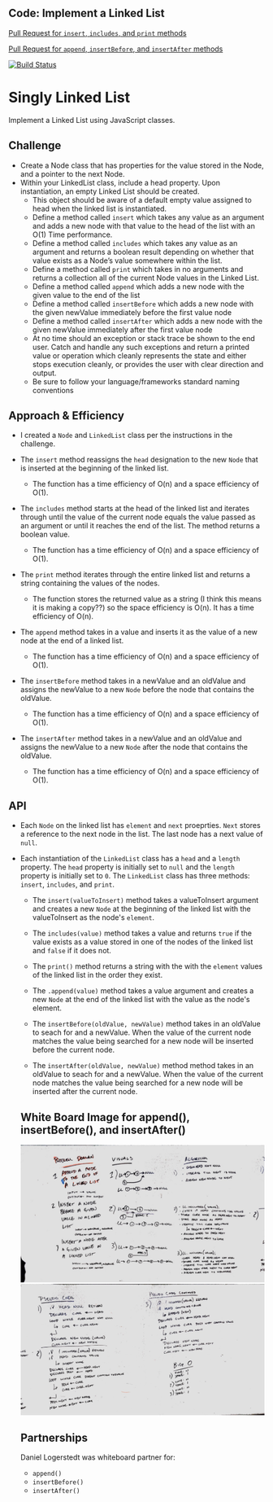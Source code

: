## Code: Implement a Linked List
[Pull Request for `insert`, `includes`, and `print` methods](https://github.com/etrainor/data-structures-and-algorithms/pull/43)

[Pull Request for `append`, `insertBefore`, and `insertAfter` methods](https://github.com/etrainor/data-structures-and-algorithms/pull/44)

[![Build Status](https://www.travis-ci.com/etrainor/data-structures-and-algorithms.svg?branch=master)](https://www.travis-ci.com/etrainor/data-structures-and-algorithms)

# Singly Linked List
Implement a Linked List using JavaScript classes.

## Challenge
* Create a Node class that has properties for the value stored in the Node, and a pointer to the next Node.
* Within your LinkedList class, include a head property. Upon instantiation, an empty Linked List should be created.
  * This object should be aware of a default empty value assigned to head when the linked list is instantiated.
  * Define a method called `insert` which takes any value as an argument and adds a new node with that value to the head of the list with an O(1) Time performance.
  * Define a method called `includes` which takes any value as an argument and returns a boolean result depending on whether that value exists as a Node’s value somewhere within the list.
  * Define a method called `print` which takes in no arguments and returns a collection all of the current Node values in the Linked List.
  * Define a method called `append` which adds a new node with the given value to the end of the list
  * Define a method called `insertBefore` which adds a new node with the given newValue immediately before the first value node
  * Define a method called `insertAfter` which adds a new node with the given newValue immediately after the first value node
  * At no time should an exception or stack trace be shown to the end user. Catch and handle any such exceptions and return a printed value or operation which cleanly represents the state and either stops execution cleanly, or provides the user with clear direction and output.
  * Be sure to follow your language/frameworks standard naming conventions

## Approach & Efficiency
* I created a `Node` and `LinkedList` class per the instructions in the challenge.
* The `insert` method reassigns the `head` designation to the new `Node` that is inserted at the beginning of the linked list. 

  * The function has a time efficiency of O(n) and a space efficiency of O(1).

* The `includes` method starts at the head of the linked list and iterates through until the value of the current node equals the value passed as an argument or until it reaches the end of the list. The method returns a boolean value.

  * The function has a time efficiency of O(n) and a space efficiency of O(1).

* The `print` method iterates through the entire linked list and returns a string containing the values of the nodes.

  * The function stores the returned value as a string (I think this means it is making a copy??) so the space efficiency is O(n). It has a time efficiency of O(n).

* The `append` method takes in a value and inserts it as the value of a new node at the end of a linked list.

  * The function has a time efficiency of O(n) and a space efficiency of O(1).

* The `insertBefore` method takes in a newValue and an oldValue and assigns the newValue to a new `Node` before the node that contains the oldValue.

  * The function has a time efficiency of O(n) and a space efficiency of O(1).

* The `insertAfter` method takes in a newValue and an oldValue and assigns the newValue to a new `Node` after the node that contains the oldValue.

  * The function has a time efficiency of O(n) and a space efficiency of O(1).


## API
* Each `Node` on the linked list has `element` and `next` proeprties. `Next` stores a reference to the next node in the list. The last node has a next value of `null`.
* Each instantiation of the `LinkedList` class has a `head` and a `length` property. The `head` property is initially set to `null` and the `length` property is initially set to `0`. The `LinkedList` class has three methods: `insert`, `includes`, and `print`.

  * The `insert(valueToInsert)` method takes a valueToInsert argument and creates a new `Node` at the beginning of the linked list with the valueToInsert as the node's `element`.

  * The `includes(value)` method takes a value and returns `true` if the value exists as a value stored in one of the nodes of the linked list and `false` if it does not.

  * The `print()` method returns a string with the with the `element` values of the linked list in the order they exist.

  * The `.append(value)` method takes a value argument and creates a new `Node` at the end of the linked list with the value as the node's element.

  * The `insertBefore(oldValue, newValue)` method takes in an oldValue to seach for and a newValue. When the value of the current node matches the value being searched for a new node will be inserted before the current node.

  * The `insertAfter(oldValue, newValue)` method method takes in an oldValue to seach for and a newValue. When the value of the current node matches the value being searched for a new node will be inserted after the current node.


  ## White Board Image for append(), insertBefore(), and insertAfter()

  ![Whiteboard Image #1](assets/ll-insertions-1.jpg)
  ![Whiteboard Image #2](assets/ll-insertions-2.jpg)

  ## Partnerships
  Daniel Logerstedt was whiteboard partner for:
    * `append()` 
    * `insertBefore()` 
    * `insertAfter()`